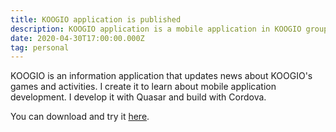 ```yaml
---
title: KOOGIO application is published
description: KOOGIO application is a mobile application in KOOGIO group
date: 2020-04-30T17:00:00.000Z
tag: personal
---
```

KOOGIO is an information application that updates news about KOOGIO's games and activities. I create it to learn about mobile application development. I develop it with Quasar and build with Cordova.

You can download and try it [here](https://play.google.com/store/apps/details?id=com.koogio.app).